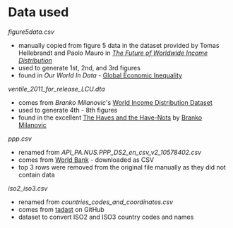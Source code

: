 # Data used

*figure5data.csv* 
- manually copied from figure 5 data in the dataset provided by Tomas Hellebrandt and Paolo Mauro in [*The Future of Worldwide Income Distribution*](https://www.piie.com/publications/working-papers/future-worldwide-income-distribution)
- used to generate 1st, 2nd, and 3rd figures
- found in *Our World In Data* - [Global Economic Inequality](https://ourworldindata.org/global-economic-inequality)

*ventile_2011_for_release_LCU.dta*
- comes from *Branko Milanovic*'s [World Income Distribution Dataset](https://www.gc.cuny.edu/Page-Elements/Academics-Research-Centers-Initiatives/Centers-and-Institutes/Stone-Center-on-Socio-Economic-Inequality/Core-Faculty,-Team,-and-Affiliated-LIS-Scholars/Branko-Milanovic/Datasets)
- used to generate 4th - 8th figures
- found in the excellent [The Haves and the Have-Nots](https://economix.blogs.nytimes.com/2011/01/31/the-haves-and-the-have-nots/) by [Branko Milanovic](https://twitter.com/BrankoMilan)

*ppp.csv*
- renamed from _API_PA.NUS.PPP_DS2_en_csv_v2_10578402.csv_
- comes from [World Bank](https://data.worldbank.org/indicator/PA.NUS.PPP) - downloaded as CSV
- top 3 rows were removed from the original file manually as they did not contain data 

*iso2_iso3.csv*
- renamed from _countries_codes_and_coordinates.csv_
- comes from [tadast](https://gist.github.com/tadast/8827699) on GitHub
- dataset to convert ISO2 and ISO3 country codes and names
